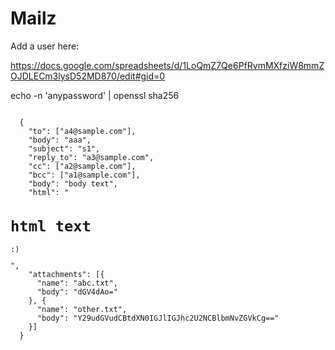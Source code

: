 # Mailz

<p>Add a user here:</p>
<a href="https://docs.google.com/spreadsheets/d/1LoQmZ7Qe6PfRvmMXfziW8mmZOJDLECm3lysD52MD870/edit#gid=0">
  https://docs.google.com/spreadsheets/d/1LoQmZ7Qe6PfRvmMXfziW8mmZOJDLECm3lysD52MD870/edit#gid=0
</a>
<p>echo -n 'anypassword' | openssl sha256</p>
<pre><code>
  {
    "to": ["a4@sample.com"],
    "body": "aaa",
    "subject": "s1",
    "reply_to": "a3@sample.com",
    "cc": ["a2@sample.com"],
    "bcc": ["a1@sample.com"],
    "body": "body text",
    "html": "<html><body><h1>html text</h1><p>:)</p></body></html>",
    "attachments": [{
      "name": "abc.txt",
      "body": "dGV4dAo="
    }, {
      "name": "other.txt",
      "body": "Y29udGVudCBtdXN0IGJlIGJhc2U2NCBlbmNvZGVkCg=="
    }]
  }
</code></pre>
